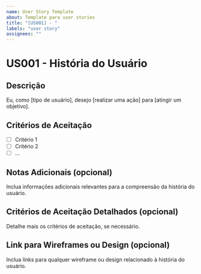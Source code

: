 ```yaml
---
name: User Story Template
about: Template para user stories
title: "[US001] - "
labels: "user story"
assignees: ""
---
```


# US001 - História do Usuário

## Descrição

Eu, como [tipo de usuário], desejo [realizar uma ação] para [atingir um objetivo].

## Critérios de Aceitação

- [ ] Critério 1
- [ ] Critério 2
- [ ] ...

## Notas Adicionais (opcional)

Inclua informações adicionais relevantes para a compreensão da história do usuário.

## Critérios de Aceitação Detalhados (opcional)

Detalhe mais os critérios de aceitação, se necessário.

## Link para Wireframes ou Design (opcional)

Inclua links para qualquer wireframe ou design relacionado à história do usuário.
